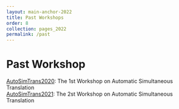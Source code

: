 ```yaml
---
layout: main-anchor-2022
title: Past Workshops
order: 8
collection: pages_2022
permalink: /past
---
```



# Past Workshop

[AutoSimTrans2020](2020): The 1st Workshop on Automatic Simultaneous Translation  
[AutoSimTrans2021](2021): The 2st Workshop on Automatic Simultaneous Translation
